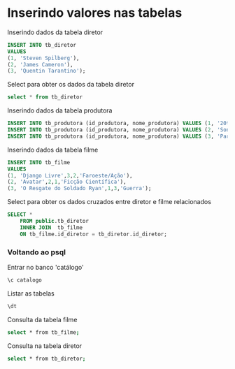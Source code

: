 # Inserindo valores nas tabelas

Inserindo dados da tabela diretor
```sql
INSERT INTO tb_diretor
VALUES
(1, 'Steven Spilberg'),
(2, 'James Cameron'),
(3, 'Quentin Tarantino');
```

Select para obter os dados da tabela diretor
```sql
select * from tb_diretor
```

Inserindo dados da tabela produtora
```sql
INSERT INTO tb_produtora (id_produtora, nome_produtora) VALUES (1, '20th Century Studios');
INSERT INTO tb_produtora (id_produtora, nome_produtora) VALUES (2, 'Sony Pictures');
INSERT INTO tb_produtora (id_produtora, nome_produtora) VALUES (3, 'Paramount Pictures');
```

Inserindo dados da tabela filme
```sql
INSERT INTO tb_filme
VALUES
(1, 'Django Livre',3,2,'Faroeste/Ação'),
(2, 'Avatar',2,1,'Ficção Científica'),
(3, 'O Resgate do Soldado Ryan',1,3,'Guerra');
```

Select para obter os dados cruzados entre diretor e filme relacionados
```sql
SELECT *
    FROM public.tb_diretor
    INNER JOIN  tb_filme
    ON tb_filme.id_diretor = tb_diretor.id_diretor;
```

### Voltando ao psql
Entrar no banco 'catálogo'
```sh
\c catalogo
```

Listar as tabelas
```sh 
\dt
```

Consulta da tabela filme
```sh 
select * from tb_filme;
```

Consulta na tabela diretor
```sh
select * from tb_diretor;
```
